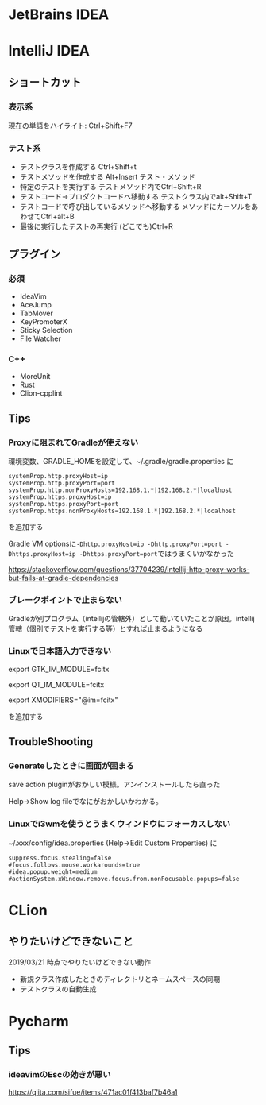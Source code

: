 # JetBrains IDEA


# IntelliJ IDEA

## ショートカット

### 表示系

現在の単語をハイライト: Ctrl+Shift+F7

### テスト系

- テストクラスを作成する Ctrl+Shift+t
- テストメソッドを作成する	Alt+Insert テスト・メソッド
- 特定のテストを実行する	テストメソッド内でCtrl+Shift+R
- テストコード→プロダクトコードへ移動する	テストクラス内でalt+Shift+T
- テストコードで呼び出しているメソッドへ移動する	メソッドにカーソルをあわせてCtrl+alt+B
- 最後に実行したテストの再実行	(どこでも)Ctrl+R

## プラグイン

### 必須

- IdeaVim
- AceJump
- TabMover
- KeyPromoterX
- Sticky Selection
- File Watcher

### C++

- MoreUnit
- Rust
- Clion-cpplint


## Tips

### Proxyに阻まれてGradleが使えない

環境変数、GRADLE_HOMEを設定して、~/.gradle/gradle.properties に
```
systemProp.http.proxyHost=ip
systemProp.http.proxyPort=port
systemProp.http.nonProxyHosts=192.168.1.*|192.168.2.*|localhost
systemProp.https.proxyHost=ip
systemProp.https.proxyPort=port
systemProp.https.nonProxyHosts=192.168.1.*|192.168.2.*|localhost
```
を追加する

Gradle VM optionsに`-Dhttp.proxyHost=ip -Dhttp.proxyPort=port -Dhttps.proxyHost=ip -Dhttps.proxyPort=port`ではうまくいかなかった

https://stackoverflow.com/questions/37704239/intellij-http-proxy-works-but-fails-at-gradle-dependencies


### ブレークポイントで止まらない

Gradleが別プログラム（intellijの管轄外）として動いていたことが原因。intellij管轄（個別でテストを実行する等）とすれば止まるようになる


### Linuxで日本語入力できない

export GTK_IM_MODULE=fcitx

export QT_IM_MODULE=fcitx

export XMODIFIERS="@im=fcitx"

を追加する


## TroubleShooting

### Generateしたときに画面が固まる

save action pluginがおかしい模様。アンインストールしたら直った

Help->Show log fileでなにがおかしいかわかる。

### Linuxでi3wmを使うとうまくウィンドウにフォーカスしない

~/.xxx/config/idea.properties (Help->Edit Custom Properties)
に

```
suppress.focus.stealing=false
#focus.follows.mouse.workarounds=true
#idea.popup.weight=medium
#actionSystem.xWindow.remove.focus.from.nonFocusable.popups=false
```


# CLion

## やりたいけどできないこと

2019/03/21 時点でやりたいけどできない動作

- 新規クラス作成したときのディレクトリとネームスペースの同期
- テストクラスの自動生成


# Pycharm

## Tips

### ideavimのEscの効きが悪い

https://qiita.com/sifue/items/471ac01f413baf7b46a1



